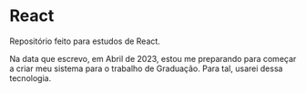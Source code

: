 # React

Repositório feito para estudos de React.

Na data que escrevo, em Abril de 2023, estou me preparando para começar a criar meu sistema para o trabalho de Graduação. Para tal, usarei dessa tecnologia.
